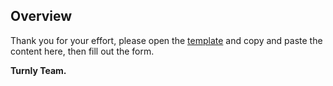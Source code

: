 ## Overview

Thank you for your effort, please open the [template](https://github.com/turnly/configs/blob/main/github/PULL_REQUEST_TEMPLATE.md?plain=1) and copy and paste the content here, then fill out the form.

**Turnly Team.**